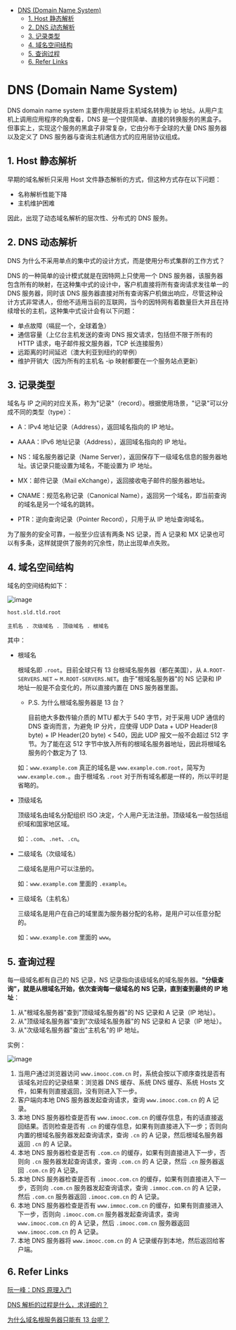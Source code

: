- [DNS (Domain Name System)](#dns-domain-name-system)
  - [1. Host 静态解析](#1-host-静态解析)
  - [2. DNS 动态解析](#2-dns-动态解析)
  - [3. 记录类型](#3-记录类型)
  - [4. 域名空间结构](#4-域名空间结构)
  - [5. 查询过程](#5-查询过程)
  - [6. Refer Links](#6-refer-links)

# DNS (Domain Name System)

DNS domain name system 主要作用就是将主机域名转换为 ip 地址。从用户主机上调用应用程序的角度看，DNS 是一个提供简单、直接的转换服务的黑盒子。但事实上，实现这个服务的黑盒子非常复杂，它由分布于全球的大量 DNS 服务器以及定义了 DNS 服务器与查询主机通信方式的应用层协议组成。

## 1. Host 静态解析

早期的域名解析只采用 Host 文件静态解析的方式，但这种方式存在以下问题：
- 名称解析性能下降
- 主机维护困难

因此，出现了动态域名解析的层次性、分布式的 DNS 服务。

## 2. DNS 动态解析

DNS 为什么不采用单点的集中式的设计方式，而是使用分布式集群的工作方式？

DNS 的一种简单的设计模式就是在因特网上只使用一个 DNS 服务器，该服务器包含所有的映射，在这种集中式的设计中，客户机直接将所有查询请求发往单一的 DNS 服务器，同时该 DNS 服务器直接对所有查询客户机做出响应，尽管这种设计方式非常诱人，但他不适用当前的互联网，当今的因特网有着数量巨大并且在持续增长的主机，这种集中式设计会有以下问题：
- 单点故障（嗝屁一个，全球着急）
- 通信容量（上亿台主机发送的查询 DNS 报文请求，包括但不限于所有的 HTTP 请求，电子邮件报文服务器，TCP 长连接服务）
- 远距离的时间延迟（澳大利亚到纽约的举例）
- 维护开销大（因为所有的主机名 -ip 映射都要在一个服务站点更新）

## 3. 记录类型

域名与 IP 之间的对应关系，称为"记录"（record）。根据使用场景，"记录"可以分成不同的类型（type）：
- A：IPv4 地址记录（Address），返回域名指向的 IP 地址。

- AAAA：IPv6 地址记录（Address），返回域名指向的 IP 地址。

- NS：域名服务器记录（Name Server），返回保存下一级域名信息的服务器地址。该记录只能设置为域名，不能设置为 IP 地址。

- MX：邮件记录（Mail eXchange），返回接收电子邮件的服务器地址。

- CNAME：规范名称记录（Canonical Name），返回另一个域名，即当前查询的域名是另一个域名的跳转。

- PTR：逆向查询记录（Pointer Record），只用于从 IP 地址查询域名。

为了服务的安全可靠，一般至少应该有两条 NS 记录，而 A 记录和 MX 记录也可以有多条，这样就提供了服务的冗余性，防止出现单点失败。

## 4. 域名空间结构

域名的空间结构如下：

![image](http://otaivnlxc.bkt.clouddn.com/jpg/2018/10/7/26e8d4d5ad902feab710e394382702a3.jpg)

```
host.sld.tld.root

主机名 . 次级域名 . 顶级域名 . 根域名
```
其中：
- 根域名

  根域名即 `.root`。目前全球只有 13 台根域名服务器（都在美国），从 `A.ROOT-SERVERS.NET` ~ `M.ROOT-SERVERS.NET`。由于"根域名服务器"的 NS 记录和 IP 地址一般是不会变化的，所以直接内置在 DNS 服务器里面。
  - P.S. 为什么根域名服务器是 13 台？

    目前绝大多数传输介质的 MTU 都大于 540 字节，对于采用 UDP 通信的 DNS 查询而言，为避免 IP 分片，应使得 UDP Data + UDP Header(8 byte) + IP Header(20 byte) < 540，因此 UDP 报文一般不会超过 512 字节。为了能在这 512 字节中放入所有的根域名服务器地址，因此将根域名服务的个数定为了 13.

  如：`www.example.com` 真正的域名是 `www.example.com.root`，简写为 `www.example.com.`。由于根域名 `.root` 对于所有域名都是一样的，所以平时是省略的。

- 顶级域名

  顶级域名由域名分配组织 ISO 决定，个人用户无法注册。顶级域名一般包括组织域和国家地区域。

  如：`.com`、`.net`、`.cn`。

- 二级域名（次级域名）

  二级域名是用户可以注册的。

  如：`www.example.com` 里面的 `.example`。

- 三级域名（主机名）

  三级域名是用户在自己的域里面为服务器分配的名称，是用户可以任意分配的。

  如：`www.example.com` 里面的 `www`。

## 5. 查询过程

每一级域名都有自己的 NS 记录，NS 记录指向该级域名的域名服务器。**"分级查询"，就是从根域名开始，依次查询每一级域名的 NS 记录，直到查到最终的 IP 地址**：

1. 从"根域名服务器"查到"顶级域名服务器"的 NS 记录和 A 记录（IP 地址）。
1. 从"顶级域名服务器"查到"次级域名服务器"的 NS 记录和 A 记录（IP 地址）。
1. 从"次级域名服务器"查出"主机名"的 IP 地址。

实例：

![image](http://otaivnlxc.bkt.clouddn.com/jpg/2018/10/7/03d4e07cf6554d06612c82a759dcb919.jpg)

1. 当用户通过浏览器访问 `www.imooc.com.cn` 时，系统会按以下顺序查找是否有该域名对应的记录结果：浏览器 DNS 缓存、系统 DNS 缓存、系统 Hosts 文件，如果有则直接返回，没有则进入下一步。
1. 客户端向本地 DNS 服务器发起查询请求，查询 `www.imooc.com.cn` 的 A 记录。
1. 本地 DNS 服务器检查是否有 `www.imooc.com.cn` 的缓存信息，有的话直接返回结果。否则检查是否有 `.cn` 的缓存信息，如果有则直接进入下一步；否则向内置的根域名服务器发起查询请求，查询 `.cn` 的 A 记录，然后根域名服务器返回 `.cn` 的 A 记录。
1. 本地 DNS 服务器检查是否有 `.com.cn` 的缓存，如果有则直接进入下一步，否则向 `.cn` 服务器发起查询请求，查询 `.com.cn` 的 A 记录，然后 `.cn` 服务器返回 `.com.cn` 的 A 记录。
1. 本地 DNS 服务器检查是否有 `.imooc.com.cn` 的缓存，如果有则直接进入下一步，否则向 `.com.cn` 服务器发起查询请求，查询 `.immoc.com.cn` 的 A 记录，然后 `.com.cn` 服务器返回 `.imooc.com.cn` 的 A 记录。
1. 本地 DNS 服务器检查是否有 `www.immoc.com.cn` 的缓存，如果有则直接进入下一步，否则向 `.imooc.com.cn` 服务器发起查询请求，查询 `www.imooc.com.cn` 的 A 记录，然后 `.imooc.com.cn` 服务器返回 `www.imooc.com.cn` 的 A 记录。
1. 本地 DNS 服务器将 `www.imooc.com.cn` 的 A 记录缓存到本地，然后返回给客户端。

## 6. Refer Links

[阮一峰：DNS 原理入门](http://www.ruanyifeng.com/blog/2016/06/dns.html)

[DNS 解析的过程是什么，求详细的？](https://www.zhihu.com/question/23042131)

[为什么域名根服务器只能有 13 台呢？](https://www.zhihu.com/question/22587247)